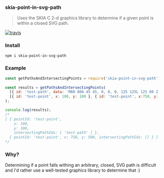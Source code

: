 ### skia-point-in-svg-path
> Uses the SKIA C 2-d graphics library to determine if a given point is within a closed SVG path.

[![travis][travis-image]][travis-url]

[travis-image]: https://travis-ci.org/maxnachlinger/skia-point-in-svg-path.svg?branch=master
[travis-url]: https://travis-ci.org/maxnachlinger/skia-point-in-svg-path

### Install
```bash
npm i skia-point-in-svg-path
```

### Example
```javascript
const getPathsAndIntersectingPoints = require('skia-point-in-svg-path')
  
const results = getPathsAndIntersectingPoints(
  [{ id: 'test-path', data: 'M80 80A 45 45, 0, 0, 0, 125 125L 125 80 Z' }], 
  [{ id: 'test-point', x: 100, y: 100 }, { id: 'test-point', x:750, y: 500 }]
);

console.log(results);
/*
[ { pointId: 'test-point',
    x: 100,
    y: 100,
    intersectingPathIds: [ 'test-path' ] },
  { pointId: 'test-point', x: 750, y: 500, intersectingPathIds: [] } ]
*/
```

### Why?
Determining if a point falls withing an arbitrary, closed, SVG path is difficult and I'd rather use a well-tested graphics library to determine that :) 
